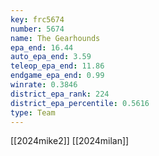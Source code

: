 ```yaml
---
key: frc5674
number: 5674
name: The Gearhounds
epa_end: 16.44
auto_epa_end: 3.59
teleop_epa_end: 11.86
endgame_epa_end: 0.99
winrate: 0.3846
district_epa_rank: 224
district_epa_percentile: 0.5616
type: Team
---
```

[[2024mike2]]
[[2024milan]]
